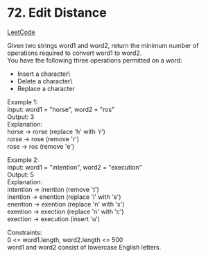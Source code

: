 # 72. Edit Distance

[LeetCode](https://leetcode.cn/problems/edit-distance/)

Given two strings word1 and word2, return the minimum number of operations required to convert word1 to word2.\
You have the following three operations permitted on a word:

* Insert a character\
* Delete a character\
* Replace a character
 
Example 1:\
Input: word1 = "horse", word2 = "ros"\
Output: 3\
Explanation: \
horse -> rorse (replace 'h' with 'r')\
rorse -> rose (remove 'r')\
rose -> ros (remove 'e')

Example 2:\
Input: word1 = "intention", word2 = "execution"\
Output: 5\
Explanation: \
intention -> inention (remove 't')\
inention -> enention (replace 'i' with 'e')\
enention -> exention (replace 'n' with 'x')\
exention -> exection (replace 'n' with 'c')\
exection -> execution (insert 'u')
 

Constraints:\
0 <= word1.length, word2.length <= 500\
word1 and word2 consist of lowercase English letters.